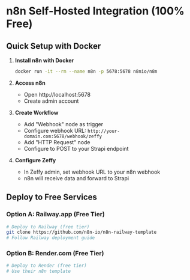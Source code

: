 # n8n Self-Hosted Integration (100% Free)

## Quick Setup with Docker

1. **Install n8n with Docker**
   ```bash
   docker run -it --rm --name n8n -p 5678:5678 n8nio/n8n
   ```

2. **Access n8n**
   - Open http://localhost:5678
   - Create admin account

3. **Create Workflow**
   - Add "Webhook" node as trigger
   - Configure webhook URL: `http://your-domain.com:5678/webhook/zeffy`
   - Add "HTTP Request" node
   - Configure to POST to your Strapi endpoint

4. **Configure Zeffy**
   - In Zeffy admin, set webhook URL to your n8n webhook
   - n8n will receive data and forward to Strapi

## Deploy to Free Services

### Option A: Railway.app (Free Tier)
```bash
# Deploy to Railway (free tier)
git clone https://github.com/n8n-io/n8n-railway-template
# Follow Railway deployment guide
```

### Option B: Render.com (Free Tier)
```bash
# Deploy to Render (free tier)
# Use their n8n template
```